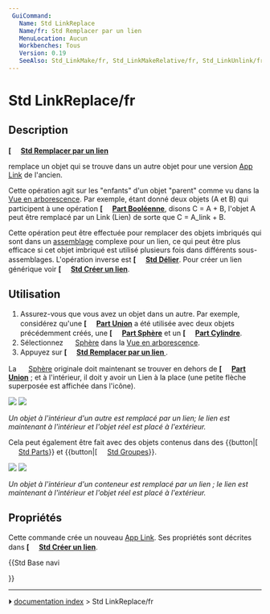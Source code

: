 ```yaml
---
 GuiCommand:
   Name: Std LinkReplace
   Name/fr: Std Remplacer par un lien
   MenuLocation: Aucun
   Workbenches: Tous
   Version: 0.19
   SeeAlso: Std_LinkMake/fr, Std_LinkMakeRelative/fr, Std_LinkUnlink/fr
---
```


# Std LinkReplace/fr

## Description


**[<img src=images/Std_LinkReplace.svg style="width:16px"> [Std Remplacer par un lien](Std_LinkReplace/fr.md)**

remplace un objet qui se trouve dans un autre objet pour une version [App Link](App_Link/fr.md) de l\'ancien.

Cette opération agit sur les \"enfants\" d\'un objet \"parent\" comme vu dans la [Vue en arborescence](Tree_view/fr.md). Par exemple, étant donné deux objets (A et B) qui participent à une opération **[<img src=images/Part_Boolean.svg style="width:16px"> [Part Booléenne](Part_Boolean/fr.md)**, disons C = A + B, l\'objet A peut être remplacé par un Link (Lien) de sorte que C = A_link + B.

Cette opération peut être effectuée pour remplacer des objets imbriqués qui sont dans un [assemblage](assembly/fr.md) complexe pour un lien, ce qui peut être plus efficace si cet objet imbriqué est utilisé plusieurs fois dans différents sous-assemblages. L\'opération inverse est **[<img src=images/Std_LinkUnlink.svg style="width:16px"> [Std Délier](Std_LinkUnlink/fr.md)**. Pour créer un lien générique voir **[<img src=images/Std_LinkMake.svg style="width:16px"> [Std Créer un lien](Std_LinkMake/fr.md)**.

## Utilisation

1.  Assurez-vous que vous avez un objet dans un autre. Par exemple, considérez qu\'une **[<img src=images/Part_Fuse.svg style="width:16px"> [Part Union](Part_Fuse/fr.md)** a été utilisée avec deux objets précédemment créés, une **[<img src=images/Part_Sphere.svg style="width:16px"> [Part Sphère](Part_Sphere/fr.md)** et un **[<img src=images/Part_Cylinder.svg style="width:16px"> [Part Cylindre](Part_Cylinder/fr.md)**.
2.  Sélectionnez <img alt="" src=images/Tree_Part_Sphere_Parametric.svg  style="width:16px;"> [Sphère](Part_Sphere/fr.md) dans la [Vue en arborescence](Tree_view/fr.md).
3.  Appuyez sur **[<img src=images/Std_LinkReplace.svg style="width:16px"> [Std Remplacer par un lien ](Std_LinkReplace/fr.md)**.

La <img alt="" src=images/Tree_Part_Sphere_Parametric.svg  style="width:16px;"> [Sphère](Part_Sphere/fr.md) originale doit maintenant se trouver en dehors de **[<img src=images/Part_Fuse.svg style="width:16px"> [Part Union](Part_Fuse/fr.md)** ; et à l\'intérieur, il doit y avoir un Lien à la place (une petite flèche superposée est affichée dans l\'icône).

![](images/Std_Link_tree_replace_fuse_1_example.png ) ![](images/Std_Link_tree_replace_fuse_2_example.png )



*Un objet à l'intérieur d'un autre est remplacé par un lien; le lien est maintenant à l'intérieur et l'objet réel est placé à l'extérieur.*

Cela peut également être fait avec des objets contenus dans des {{button|[<img src=images/Std_Part.svg style="width:16px"> [Std Parts](Std_Part/fr.md)}} et {{button|[<img src=images/Std_Group.svg style="width:16px"> [Std Groupes](Std_Group/fr.md)}}.

![](images/Std_Link_tree_replace_part_1_examples.png ) ![](images/Std_Link_tree_replace_part_2_examples.png )



*Un objet à l'intérieur d'un conteneur est remplacé par un lien ; le lien est maintenant à l'intérieur et l'objet réel est placé à l'extérieur.*

## Propriétés

Cette commande crée un nouveau [App Link](App_Link/fr.md). Ses propriétés sont décrites dans **[<img src=images/Std_LinkMake.svg style="width:16px"> [Std Créer un lien](Std_LinkMake/fr.md)**.





{{Std Base navi

}}



---
⏵ [documentation index](../README.md) > Std LinkReplace/fr
